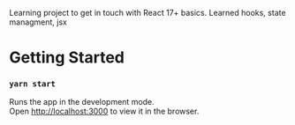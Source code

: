 Learning project to get in touch with React 17+ basics. Learned hooks, state managment, jsx

# Getting Started

### `yarn start`

Runs the app in the development mode.\
Open [http://localhost:3000](http://localhost:3000) to view it in the browser.
